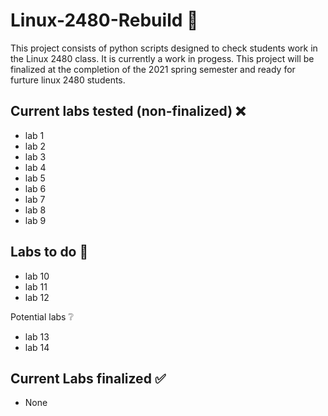 # Linux-2480-Rebuild 🐧
This project consists of python scripts designed to check students work in the Linux 2480 class. It is currently a work in progess. This project will be finalized at the completion of the 2021 spring semester and ready for furture linux 2480 students.
## Current labs tested (non-finalized) ❌
- lab 1
- lab 2
- lab 3
- lab 4
- lab 5
- lab 6
- lab 7
- lab 8
- lab 9

## Labs to do 📌
- lab 10
- lab 11
- lab 12

Potential labs ❔
- lab 13
- lab 14

## Current Labs finalized ✅
- None

